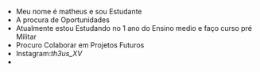 - Meu nome é matheus e  sou Estudante
-  A procura de Oportunidades
- Atualmente estou  Estudando no 1 ano do Ensino medio e  faço curso pré Militar
-  Procuro  Colaborar em Projetos Futuros
- Instagram:_th3us_XV_
- 
